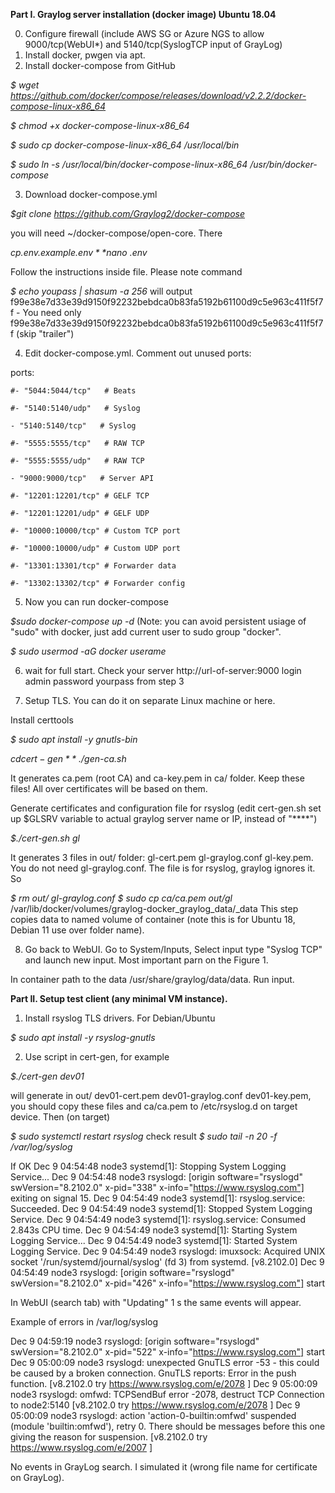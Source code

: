 **Part I. Graylog server installation (docker image) Ubuntu 18.04**

0. Configure firewall (include AWS SG or Azure NGS to allow 9000/tcp(WebUI*) and 5140/tcp(SyslogTCP input of GrayLog)
1. Install docker, pwgen via apt.
2. Install docker-compose from GitHub

*$ wget https://github.com/docker/compose/releases/download/v2.2.2/docker-compose-linux-x86_64*

*$ chmod +x docker-compose-linux-x86_64*

*$ sudo cp docker-compose-linux-x86_64 /usr/local/bin*

*$ sudo ln -s /usr/local/bin/docker-compose-linux-x86_64 /usr/bin/docker-compose*

3. Download docker-compose.yml

*$git clone https://github.com/Graylog2/docker-compose* 

you will need ~/docker-compose/open-core. There

*$cp .env.example .env*
*$nano .env*

Follow the instructions inside file. Please note command

*$ echo youpass | shasum -a 256*
will output
f99e38e7d33e39d9150f92232bebdca0b83fa5192b61100d9c5e963c411f5f7f  -
You need only
f99e38e7d33e39d9150f92232bebdca0b83fa5192b61100d9c5e963c411f5f7f
(skip "trailer")

4.  Edit docker-compose.yml. Comment out unused ports:

ports:

    #- "5044:5044/tcp"   # Beats

    #- "5140:5140/udp"   # Syslog

    - "5140:5140/tcp"   # Syslog

    #- "5555:5555/tcp"   # RAW TCP

    #- "5555:5555/udp"   # RAW TCP

    - "9000:9000/tcp"   # Server API

    #- "12201:12201/tcp" # GELF TCP

    #- "12201:12201/udp" # GELF UDP

    #- "10000:10000/tcp" # Custom TCP port

    #- "10000:10000/udp" # Custom UDP port

    #- "13301:13301/tcp" # Forwarder data

    #- "13302:13302/tcp" # Forwarder config

5. Now you can run docker-compose

*$sudo docker-compose up -d*
(Note: you can avoid persistent usiage of "sudo" with docker, just add current user to sudo group "docker".

*$ sudo usermod -aG docker userame*

6. wait for full start. Check your server http://url-of-server:9000
login admin
password yourpass from step 3

7. Setup TLS. You can do it on separate Linux machine or here.

Install certtools

*$ sudo apt install -y gnutls-bin*


*$cd  cert-gen*
*$ ./gen-ca.sh*

It generates ca.pem (root CA) and ca-key.pem in ca/ folder. Keep these files! All over certificates will be based on them.

Generate certificates and configuration file for rsyslog
(edit  cert-gen.sh set up $GLSRV variable to actual graylog server name or IP, instead of "****")

*$./cert-gen.sh gl*

It generates 3 files in out/ folder: gl-cert.pem  gl-graylog.conf  gl-key.pem. You do not need gl-graylog.conf. The file is for rsyslog, graylog ignores it. So

*$ rm out/ gl-graylog.conf*
*$ sudo cp ca/ca.pem out/gl* /var/lib/docker/volumes/graylog-docker_graylog_data/_data
This step copies data to named volume of container (note this is for Ubuntu 18, Debian 11 use over folder name).

8. Go back to WebUI.  Go to System/Inputs, Select input type "Syslog TCP" and launch new input. Most important parn on the Figure 1.



In container path to the data /usr/share/graylog/data/data. Run input.



**Part II. Setup test client (any minimal VM instance).**

1.  Install rsyslog TLS drivers. For Debian/Ubuntu

*$ sudo apt install -y rsyslog-gnutls*
 
2. Use script in cert-gen, for example

*$./cert-gen  dev01*

will generate in out/ dev01-cert.pem  dev01-graylog.conf  dev01-key.pem, you should copy these files and ca/ca.pem to /etc/rsyslog.d on target device. Then (on target)

*$ sudo systemctl restart rsyslog*
check result
*$ sudo tail -n 20 -f /var/log/syslog*

If OK
Dec  9 04:54:48 node3 systemd[1]: Stopping System Logging Service...
Dec  9 04:54:48 node3 rsyslogd: [origin software="rsyslogd" swVersion="8.2102.0" x-pid="338" x-info="https://www.rsyslog.com"] exiting on signal 15.
Dec  9 04:54:49 node3 systemd[1]: rsyslog.service: Succeeded.
Dec  9 04:54:49 node3 systemd[1]: Stopped System Logging Service.
Dec  9 04:54:49 node3 systemd[1]: rsyslog.service: Consumed 2.843s CPU time.
Dec  9 04:54:49 node3 systemd[1]: Starting System Logging Service...
Dec  9 04:54:49 node3 systemd[1]: Started System Logging Service.
Dec  9 04:54:49 node3 rsyslogd: imuxsock: Acquired UNIX socket '/run/systemd/journal/syslog' (fd 3) from systemd.  [v8.2102.0]
Dec  9 04:54:49 node3 rsyslogd: [origin software="rsyslogd" swVersion="8.2102.0" x-pid="426" x-info="https://www.rsyslog.com"] start

In WebUI (search tab) with "Updating" 1 s the same events will appear.

Example of errors in /var/log/syslog

Dec  9 04:59:19 node3 rsyslogd: [origin software="rsyslogd" swVersion="8.2102.0" x-pid="522" x-info="https://www.rsyslog.com"] start
Dec  9 05:00:09 node3 rsyslogd: unexpected GnuTLS error -53 - this could be caused by a broken connection. GnuTLS reports: Error in the push function.   [v8.2102.0 try https://www.rsyslog.com/e/2078 ]
Dec  9 05:00:09 node3 rsyslogd: omfwd: TCPSendBuf error -2078, destruct TCP Connection to node2:5140 [v8.2102.0 try https://www.rsyslog.com/e/2078 ]
Dec  9 05:00:09 node3 rsyslogd: action 'action-0-builtin:omfwd' suspended (module 'builtin:omfwd'), retry 0. There should be messages before this one giving the reason for suspension. [v8.2102.0 try https://www.rsyslog.com/e/2007 ]

No events in GrayLog search. I simulated it (wrong file name for certificate on GrayLog).








